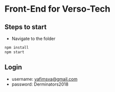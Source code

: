 # Front-End for Verso-Tech

## Steps to start
- Navigate to the folder
```sh
npm install
npm start
```

## Login
- username: yafimsva@gmail.com
- password: Derminators2018
